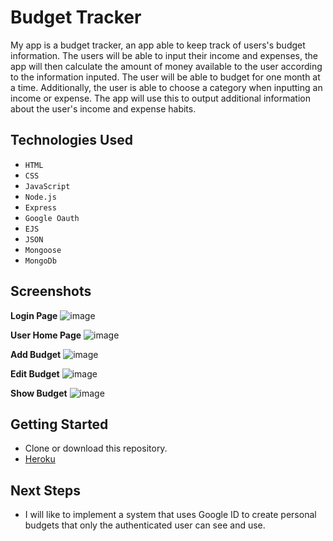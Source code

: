 # Budget Tracker

My app is a budget tracker, an app able to keep track of users's budget information. The users will be able to input their income and expenses, the app will then calculate the amount of money available to the user according to the information inputed. The user will be able to budget for one month at a time. Additionally, the user is able to choose a category when inputting an income or expense. The app will use this to output additional information about the user's income and expense habits.

## Technologies Used

- `HTML`
- `CSS`
- `JavaScript`
- `Node.js`
- `Express`
- `Google Oauth`
- `EJS`
- `JSON`
- `Mongoose`
- `MongoDb`

## Screenshots
**Login Page**
![image](https://git.generalassemb.ly/felix-carela-GA/Project-2-Proposal/blob/main/Budget%20Tracker%20Login%20Page.png)

**User Home Page**
![image](https://git.generalassemb.ly/felix-carela-GA/Project-2-Proposal/blob/main/Budget%20Tracker%20Home%20Page.png)

**Add Budget**
![image](https://git.generalassemb.ly/felix-carela-GA/Project-2-Proposal/blob/main/Budget%20Tracker%20Add%20Budget%20Page.png)

**Edit Budget**
![image](https://git.generalassemb.ly/felix-carela-GA/Project-2-Proposal/blob/main/Budget%20Tracker%20Edit%20Budget%20Page.png)

**Show Budget**
![image](https://git.generalassemb.ly/felix-carela-GA/Project-2-Proposal/blob/main/Budget%20Tracker%20Info%20Page.png)

## Getting Started

- Clone or download this repository.
- [Heroku](https://budget-tracker-personal-1f8843fab364.herokuapp.com/budgets)

## Next Steps

- I will like to implement a system that uses Google ID to create personal budgets that only the authenticated user can see and use.
